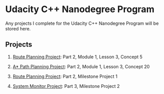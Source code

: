# Udacity C++ Nanodegree Program
Any projects I complete for the Udacity C++ Nanodegree Program will be stored here.

## Projects
1. [Route Planning Project](./BFS_path_finding/README.md): Part 2, Module 1, Lesson 3, Concept 5

2. [A* Path Planning Project](./path_finder_using_A_star/README.md): Part 2, Module 1, Lesson 3, Concept 20

3. [Route Planning Project](./CppND-Route-Planning-Project/readme.md): Part 2, Milestone Project 1

4. [System Monitor Project](./CppND-System-Monitor-Project/README.md): Part 3, Milestone Project 2